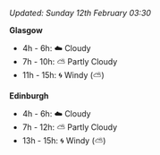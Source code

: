 *Updated: Sunday 12th February 03:30*

**Glasgow**

* 4h - 6h: :cloud: Cloudy
* 7h - 10h: :partly_sunny: Partly Cloudy
* 11h - 15h: :cyclone: Windy (:partly_sunny:)

**Edinburgh**

* 4h - 6h: :cloud: Cloudy
* 7h - 12h: :partly_sunny: Partly Cloudy
* 13h - 15h: :cyclone: Windy (:partly_sunny:)
